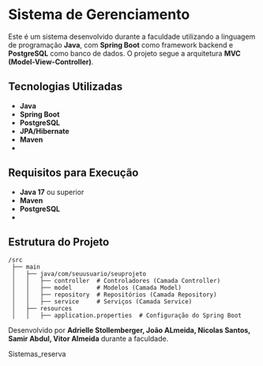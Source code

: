 # Sistema de Gerenciamento

Este é um sistema desenvolvido durante a faculdade utilizando a linguagem de programação **Java**, com **Spring Boot** como framework backend e **PostgreSQL** como banco de dados. O projeto segue a arquitetura **MVC (Model-View-Controller)**.

## Tecnologias Utilizadas

- **Java**
- **Spring Boot**
- **PostgreSQL**
- **JPA/Hibernate**
- **Maven**
- 
## Requisitos para Execução

- **Java 17** ou superior
- **Maven**
- **PostgreSQL**
- 
## Estrutura do Projeto

```
/src
 ├── main
 │   ├── java/com/seuusuario/seuprojeto
 │   │   ├── controller  # Controladores (Camada Controller)
 │   │   ├── model       # Modelos (Camada Model)
 │   │   ├── repository  # Repositórios (Camada Repository)
 │   │   ├── service     # Serviços (Camada Service)
 │   ├── resources
 │   │   ├── application.properties  # Configuração do Spring Boot
```

Desenvolvido por **Adrielle Stollemberger, João ALmeida, Nicolas Santos, Samir Abdul, Vitor Almeida** durante a faculdade.

Sistemas_reserva
